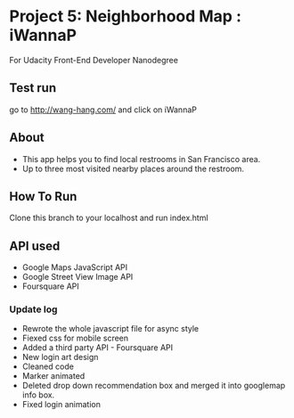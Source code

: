 # Project 5: Neighborhood Map : iWannaP
For Udacity Front-End Developer Nanodegree

## Test run
go to http://wang-hang.com/
and click on iWannaP

## About
* This app helps you to find local restrooms in San Francisco area.
* Up to three most visited nearby places around the restroom.

## How To Run
Clone this branch to your localhost and run index.html

## API used
* Google Maps JavaScript API
* Google Street View Image API
* Foursquare API

### Update log
* Rewrote the whole javascript file for async style
* Fiexed css for mobile screen
* Added a third party API - Foursquare API
* New login art design
* Cleaned code
* Marker animated
* Deleted drop down recommendation box and merged it into googlemap info box.
* Fixed login animation


